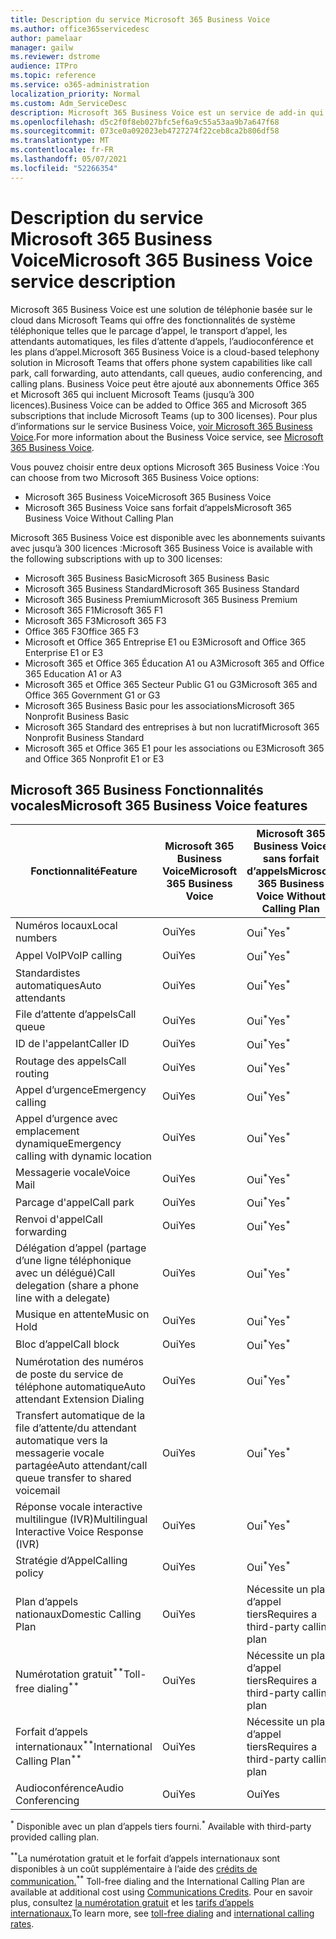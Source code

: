 ```yaml
---
title: Description du service Microsoft 365 Business Voice
ms.author: office365servicedesc
author: pamelaar
manager: gailw
ms.reviewer: dstrome
audience: ITPro
ms.topic: reference
ms.service: o365-administration
localization_priority: Normal
ms.custom: Adm_ServiceDesc
description: Microsoft 365 Business Voice est un service de add-in qui vous permet d’utiliser Microsoft Teams pour les appels téléphoniques. Cela combine le système téléphonique, le forfait d’appels nationaux, SMS et l’audioconférence.
ms.openlocfilehash: d5c2f0f8eb027bfc5ef6a9c55a53aa9b7a647f68
ms.sourcegitcommit: 073ce0a092023eb4727274f22ceb8ca2b806df58
ms.translationtype: MT
ms.contentlocale: fr-FR
ms.lasthandoff: 05/07/2021
ms.locfileid: "52266354"
---
```

# <a name="microsoft-365-business-voice-service-description"></a><span data-ttu-id="7ed04-104">Description du service Microsoft 365 Business Voice</span><span class="sxs-lookup"><span data-stu-id="7ed04-104">Microsoft 365 Business Voice service description</span></span>

<span data-ttu-id="7ed04-105">Microsoft 365 Business Voice est une solution de téléphonie basée sur le cloud dans Microsoft Teams qui offre des fonctionnalités de système téléphonique telles que le parcage d’appel, le transport d’appel, les attendants automatiques, les files d’attente d’appels, l’audioconférence et les plans d’appel.</span><span class="sxs-lookup"><span data-stu-id="7ed04-105">Microsoft 365 Business Voice is a cloud-based telephony solution in Microsoft Teams that offers phone system capabilities like call park, call forwarding, auto attendants, call queues, audio conferencing, and calling plans.</span></span> <span data-ttu-id="7ed04-106">Business Voice peut être ajouté aux abonnements Office 365 et Microsoft 365 qui incluent Microsoft Teams (jusqu’à 300 licences).</span><span class="sxs-lookup"><span data-stu-id="7ed04-106">Business Voice can be added to Office 365 and Microsoft 365 subscriptions that include Microsoft Teams (up to 300 licenses).</span></span> <span data-ttu-id="7ed04-107">Pour plus d’informations sur le service Business Voice, [voir Microsoft 365 Business Voice](/MicrosoftTeams/business-voice/whats-business-voice).</span><span class="sxs-lookup"><span data-stu-id="7ed04-107">For more information about the Business Voice service, see [Microsoft 365 Business Voice](/MicrosoftTeams/business-voice/whats-business-voice).</span></span>

<span data-ttu-id="7ed04-108">Vous pouvez choisir entre deux options Microsoft 365 Business Voice :</span><span class="sxs-lookup"><span data-stu-id="7ed04-108">You can choose from two Microsoft 365 Business Voice options:</span></span>

- <span data-ttu-id="7ed04-109">Microsoft 365 Business Voice</span><span class="sxs-lookup"><span data-stu-id="7ed04-109">Microsoft 365 Business Voice</span></span>
- <span data-ttu-id="7ed04-110">Microsoft 365 Business Voice sans forfait d’appels</span><span class="sxs-lookup"><span data-stu-id="7ed04-110">Microsoft 365 Business Voice Without Calling Plan</span></span>

<span data-ttu-id="7ed04-111">Microsoft 365 Business Voice est disponible avec les abonnements suivants avec jusqu’à 300 licences :</span><span class="sxs-lookup"><span data-stu-id="7ed04-111">Microsoft 365 Business Voice is available with the following subscriptions with up to 300 licenses:</span></span>

- <span data-ttu-id="7ed04-112">Microsoft 365 Business Basic</span><span class="sxs-lookup"><span data-stu-id="7ed04-112">Microsoft 365 Business Basic</span></span>
- <span data-ttu-id="7ed04-113">Microsoft 365 Business Standard</span><span class="sxs-lookup"><span data-stu-id="7ed04-113">Microsoft 365 Business Standard</span></span>
- <span data-ttu-id="7ed04-114">Microsoft 365 Business Premium</span><span class="sxs-lookup"><span data-stu-id="7ed04-114">Microsoft 365 Business Premium</span></span>
- <span data-ttu-id="7ed04-115">Microsoft 365 F1</span><span class="sxs-lookup"><span data-stu-id="7ed04-115">Microsoft 365 F1</span></span>
- <span data-ttu-id="7ed04-116">Microsoft 365 F3</span><span class="sxs-lookup"><span data-stu-id="7ed04-116">Microsoft 365 F3</span></span>
- <span data-ttu-id="7ed04-117">Office 365 F3</span><span class="sxs-lookup"><span data-stu-id="7ed04-117">Office 365 F3</span></span>
- <span data-ttu-id="7ed04-118">Microsoft et Office 365 Entreprise E1 ou E3</span><span class="sxs-lookup"><span data-stu-id="7ed04-118">Microsoft and Office 365 Enterprise E1 or E3</span></span>
- <span data-ttu-id="7ed04-119">Microsoft 365 et Office 365 Éducation A1 ou A3</span><span class="sxs-lookup"><span data-stu-id="7ed04-119">Microsoft 365 and Office 365 Education A1 or A3</span></span>
- <span data-ttu-id="7ed04-120">Microsoft 365 et Office 365 Secteur Public G1 ou G3</span><span class="sxs-lookup"><span data-stu-id="7ed04-120">Microsoft 365 and Office 365 Government G1 or G3</span></span>
- <span data-ttu-id="7ed04-121">Microsoft 365 Business Basic pour les associations</span><span class="sxs-lookup"><span data-stu-id="7ed04-121">Microsoft 365 Nonprofit Business Basic</span></span>
- <span data-ttu-id="7ed04-122">Microsoft 365 Standard des entreprises à but non lucratif</span><span class="sxs-lookup"><span data-stu-id="7ed04-122">Microsoft 365 Nonprofit Business Standard</span></span>
- <span data-ttu-id="7ed04-123">Microsoft 365 et Office 365 E1 pour les associations ou E3</span><span class="sxs-lookup"><span data-stu-id="7ed04-123">Microsoft 365 and Office 365 Nonprofit E1 or E3</span></span>

## <a name="microsoft-365-business-voice-features"></a><span data-ttu-id="7ed04-124">Microsoft 365 Business Fonctionnalités vocales</span><span class="sxs-lookup"><span data-stu-id="7ed04-124">Microsoft 365 Business Voice features</span></span>

| <span data-ttu-id="7ed04-125">Fonctionnalité</span><span class="sxs-lookup"><span data-stu-id="7ed04-125">Feature</span></span> | <span data-ttu-id="7ed04-126">Microsoft 365 Business Voice</span><span class="sxs-lookup"><span data-stu-id="7ed04-126">Microsoft 365 Business Voice</span></span> | <span data-ttu-id="7ed04-127">Microsoft 365 Business Voice sans forfait d’appels</span><span class="sxs-lookup"><span data-stu-id="7ed04-127">Microsoft 365 Business Voice Without Calling Plan</span></span> |
|--------------------------------------------------------|------------------------------|---------------------------------------------------|
| <span data-ttu-id="7ed04-128">Numéros locaux</span><span class="sxs-lookup"><span data-stu-id="7ed04-128">Local numbers</span></span> | <span data-ttu-id="7ed04-129">Oui</span><span class="sxs-lookup"><span data-stu-id="7ed04-129">Yes</span></span> | <span data-ttu-id="7ed04-130">Oui<sup>\*</sup></span><span class="sxs-lookup"><span data-stu-id="7ed04-130">Yes<sup>\*</sup></span></span> |
| <span data-ttu-id="7ed04-131">Appel VoIP</span><span class="sxs-lookup"><span data-stu-id="7ed04-131">VoIP calling</span></span> | <span data-ttu-id="7ed04-132">Oui</span><span class="sxs-lookup"><span data-stu-id="7ed04-132">Yes</span></span> | <span data-ttu-id="7ed04-133">Oui<sup>\*</sup></span><span class="sxs-lookup"><span data-stu-id="7ed04-133">Yes<sup>\*</sup></span></span> |
| <span data-ttu-id="7ed04-134">Standardistes automatiques</span><span class="sxs-lookup"><span data-stu-id="7ed04-134">Auto attendants</span></span> | <span data-ttu-id="7ed04-135">Oui</span><span class="sxs-lookup"><span data-stu-id="7ed04-135">Yes</span></span> | <span data-ttu-id="7ed04-136">Oui<sup>\*</sup></span><span class="sxs-lookup"><span data-stu-id="7ed04-136">Yes<sup>\*</sup></span></span> |
| <span data-ttu-id="7ed04-137">File d’attente d’appels</span><span class="sxs-lookup"><span data-stu-id="7ed04-137">Call queue</span></span> | <span data-ttu-id="7ed04-138">Oui</span><span class="sxs-lookup"><span data-stu-id="7ed04-138">Yes</span></span> | <span data-ttu-id="7ed04-139">Oui<sup>\*</sup></span><span class="sxs-lookup"><span data-stu-id="7ed04-139">Yes<sup>\*</sup></span></span> |
| <span data-ttu-id="7ed04-140">ID de l'appelant</span><span class="sxs-lookup"><span data-stu-id="7ed04-140">Caller ID</span></span> | <span data-ttu-id="7ed04-141">Oui</span><span class="sxs-lookup"><span data-stu-id="7ed04-141">Yes</span></span> | <span data-ttu-id="7ed04-142">Oui<sup>\*</sup></span><span class="sxs-lookup"><span data-stu-id="7ed04-142">Yes<sup>\*</sup></span></span> |
| <span data-ttu-id="7ed04-143">Routage des appels</span><span class="sxs-lookup"><span data-stu-id="7ed04-143">Call routing</span></span> | <span data-ttu-id="7ed04-144">Oui</span><span class="sxs-lookup"><span data-stu-id="7ed04-144">Yes</span></span> | <span data-ttu-id="7ed04-145">Oui<sup>\*</sup></span><span class="sxs-lookup"><span data-stu-id="7ed04-145">Yes<sup>\*</sup></span></span> |
| <span data-ttu-id="7ed04-146">Appel d’urgence</span><span class="sxs-lookup"><span data-stu-id="7ed04-146">Emergency calling</span></span> | <span data-ttu-id="7ed04-147">Oui</span><span class="sxs-lookup"><span data-stu-id="7ed04-147">Yes</span></span> | <span data-ttu-id="7ed04-148">Oui<sup>\*</sup></span><span class="sxs-lookup"><span data-stu-id="7ed04-148">Yes<sup>\*</sup></span></span> |
| <span data-ttu-id="7ed04-149">Appel d’urgence avec emplacement dynamique</span><span class="sxs-lookup"><span data-stu-id="7ed04-149">Emergency calling with dynamic location</span></span> | <span data-ttu-id="7ed04-150">Oui</span><span class="sxs-lookup"><span data-stu-id="7ed04-150">Yes</span></span> | <span data-ttu-id="7ed04-151">Oui<sup>\*</sup></span><span class="sxs-lookup"><span data-stu-id="7ed04-151">Yes<sup>\*</sup></span></span> |
| <span data-ttu-id="7ed04-152">Messagerie vocale</span><span class="sxs-lookup"><span data-stu-id="7ed04-152">Voice Mail</span></span> | <span data-ttu-id="7ed04-153">Oui</span><span class="sxs-lookup"><span data-stu-id="7ed04-153">Yes</span></span> | <span data-ttu-id="7ed04-154">Oui<sup>\*</sup></span><span class="sxs-lookup"><span data-stu-id="7ed04-154">Yes<sup>\*</sup></span></span> |
| <span data-ttu-id="7ed04-155">Parcage d'appel</span><span class="sxs-lookup"><span data-stu-id="7ed04-155">Call park</span></span> | <span data-ttu-id="7ed04-156">Oui</span><span class="sxs-lookup"><span data-stu-id="7ed04-156">Yes</span></span> | <span data-ttu-id="7ed04-157">Oui<sup>\*</sup></span><span class="sxs-lookup"><span data-stu-id="7ed04-157">Yes<sup>\*</sup></span></span> |
| <span data-ttu-id="7ed04-158">Renvoi d'appel</span><span class="sxs-lookup"><span data-stu-id="7ed04-158">Call forwarding</span></span> | <span data-ttu-id="7ed04-159">Oui</span><span class="sxs-lookup"><span data-stu-id="7ed04-159">Yes</span></span> | <span data-ttu-id="7ed04-160">Oui<sup>\*</sup></span><span class="sxs-lookup"><span data-stu-id="7ed04-160">Yes<sup>\*</sup></span></span> |
| <span data-ttu-id="7ed04-161">Délégation d’appel (partage d’une ligne téléphonique avec un délégué)</span><span class="sxs-lookup"><span data-stu-id="7ed04-161">Call delegation (share a phone line with a delegate)</span></span> | <span data-ttu-id="7ed04-162">Oui</span><span class="sxs-lookup"><span data-stu-id="7ed04-162">Yes</span></span> | <span data-ttu-id="7ed04-163">Oui<sup>\*</sup></span><span class="sxs-lookup"><span data-stu-id="7ed04-163">Yes<sup>\*</sup></span></span> |
| <span data-ttu-id="7ed04-164">Musique en attente</span><span class="sxs-lookup"><span data-stu-id="7ed04-164">Music on Hold</span></span> | <span data-ttu-id="7ed04-165">Oui</span><span class="sxs-lookup"><span data-stu-id="7ed04-165">Yes</span></span> | <span data-ttu-id="7ed04-166">Oui<sup>\*</sup></span><span class="sxs-lookup"><span data-stu-id="7ed04-166">Yes<sup>\*</sup></span></span> |
| <span data-ttu-id="7ed04-167">Bloc d’appel</span><span class="sxs-lookup"><span data-stu-id="7ed04-167">Call block</span></span> | <span data-ttu-id="7ed04-168">Oui</span><span class="sxs-lookup"><span data-stu-id="7ed04-168">Yes</span></span> | <span data-ttu-id="7ed04-169">Oui<sup>\*</sup></span><span class="sxs-lookup"><span data-stu-id="7ed04-169">Yes<sup>\*</sup></span></span> |
| <span data-ttu-id="7ed04-170">Numérotation des numéros de poste du service de téléphone automatique</span><span class="sxs-lookup"><span data-stu-id="7ed04-170">Auto attendant Extension Dialing</span></span> | <span data-ttu-id="7ed04-171">Oui</span><span class="sxs-lookup"><span data-stu-id="7ed04-171">Yes</span></span> | <span data-ttu-id="7ed04-172">Oui<sup>\*</sup></span><span class="sxs-lookup"><span data-stu-id="7ed04-172">Yes<sup>\*</sup></span></span> |
| <span data-ttu-id="7ed04-173">Transfert automatique de la file d’attente/du attendant automatique vers la messagerie vocale partagée</span><span class="sxs-lookup"><span data-stu-id="7ed04-173">Auto attendant/call queue transfer to shared voicemail</span></span> | <span data-ttu-id="7ed04-174">Oui</span><span class="sxs-lookup"><span data-stu-id="7ed04-174">Yes</span></span> | <span data-ttu-id="7ed04-175">Oui<sup>\*</sup></span><span class="sxs-lookup"><span data-stu-id="7ed04-175">Yes<sup>\*</sup></span></span> |
| <span data-ttu-id="7ed04-176">Réponse vocale interactive multilingue (IVR)</span><span class="sxs-lookup"><span data-stu-id="7ed04-176">Multilingual Interactive Voice Response (IVR)</span></span> | <span data-ttu-id="7ed04-177">Oui</span><span class="sxs-lookup"><span data-stu-id="7ed04-177">Yes</span></span> | <span data-ttu-id="7ed04-178">Oui<sup>\*</sup></span><span class="sxs-lookup"><span data-stu-id="7ed04-178">Yes<sup>\*</sup></span></span> |
| <span data-ttu-id="7ed04-179">Stratégie d’Appel</span><span class="sxs-lookup"><span data-stu-id="7ed04-179">Calling policy</span></span> | <span data-ttu-id="7ed04-180">Oui</span><span class="sxs-lookup"><span data-stu-id="7ed04-180">Yes</span></span> | <span data-ttu-id="7ed04-181">Oui<sup>\*</sup></span><span class="sxs-lookup"><span data-stu-id="7ed04-181">Yes<sup>\*</sup></span></span> |
| <span data-ttu-id="7ed04-182">Plan d’appels nationaux</span><span class="sxs-lookup"><span data-stu-id="7ed04-182">Domestic Calling Plan</span></span> | <span data-ttu-id="7ed04-183">Oui</span><span class="sxs-lookup"><span data-stu-id="7ed04-183">Yes</span></span> | <span data-ttu-id="7ed04-184">Nécessite un plan d’appel tiers</span><span class="sxs-lookup"><span data-stu-id="7ed04-184">Requires a third-party calling plan</span></span> |
| <span data-ttu-id="7ed04-185">Numérotation gratuit<sup>\*\*</sup></span><span class="sxs-lookup"><span data-stu-id="7ed04-185">Toll-free dialing<sup>\*\*</sup></span></span> | <span data-ttu-id="7ed04-186">Oui</span><span class="sxs-lookup"><span data-stu-id="7ed04-186">Yes</span></span> | <span data-ttu-id="7ed04-187">Nécessite un plan d’appel tiers</span><span class="sxs-lookup"><span data-stu-id="7ed04-187">Requires a third-party calling plan</span></span> |
| <span data-ttu-id="7ed04-188">Forfait d’appels internationaux<sup>\*\*</sup></span><span class="sxs-lookup"><span data-stu-id="7ed04-188">International Calling Plan<sup>\*\*</sup></span></span> | <span data-ttu-id="7ed04-189">Oui</span><span class="sxs-lookup"><span data-stu-id="7ed04-189">Yes</span></span> | <span data-ttu-id="7ed04-190">Nécessite un plan d’appel tiers</span><span class="sxs-lookup"><span data-stu-id="7ed04-190">Requires a third-party calling plan</span></span> |
| <span data-ttu-id="7ed04-191">Audioconférence</span><span class="sxs-lookup"><span data-stu-id="7ed04-191">Audio Conferencing</span></span> | <span data-ttu-id="7ed04-192">Oui</span><span class="sxs-lookup"><span data-stu-id="7ed04-192">Yes</span></span> | <span data-ttu-id="7ed04-193">Oui</span><span class="sxs-lookup"><span data-stu-id="7ed04-193">Yes</span></span> |

<span data-ttu-id="7ed04-194"><sup>\*</sup> Disponible avec un plan d’appels tiers fourni.</span><span class="sxs-lookup"><span data-stu-id="7ed04-194"><sup>\*</sup> Available with third-party provided calling plan.</span></span>

<span data-ttu-id="7ed04-195"><sup>\*\*</sup>La numérotation gratuit et le forfait d’appels internationaux sont disponibles à un coût supplémentaire à l’aide des [crédits de communication.](/microsoftteams/what-are-communications-credits)</span><span class="sxs-lookup"><span data-stu-id="7ed04-195"><sup>\*\*</sup> Toll-free dialing and the International Calling Plan are available at additional cost using [Communications Credits](/microsoftteams/what-are-communications-credits).</span></span> <span data-ttu-id="7ed04-196">Pour en savoir plus, consultez [la numérotation gratuit](/microsoftteams/toll-free-dialing-limitations-and-restrictions) et les [tarifs d’appels internationaux.](https://www.microsoft.com/microsoft-365/microsoft-teams/voice-calling?rtc=1#ow-download-rates)</span><span class="sxs-lookup"><span data-stu-id="7ed04-196">To learn more, see [toll-free dialing](/microsoftteams/toll-free-dialing-limitations-and-restrictions) and [international calling rates](https://www.microsoft.com/microsoft-365/microsoft-teams/voice-calling?rtc=1#ow-download-rates).</span></span>
